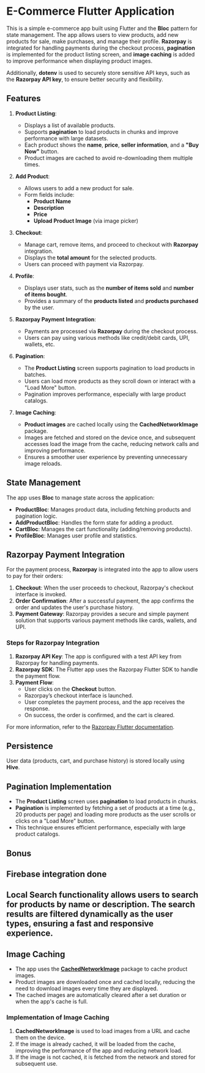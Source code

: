 # E-Commerce Flutter Application

This is a simple e-commerce app built using Flutter and the **Bloc** pattern for state management. The app allows users to view products, add new products for sale, make purchases, and manage their profile. **Razorpay** is integrated for handling payments during the checkout process, **pagination** is implemented for the product listing screen, and **image caching** is added to improve performance when displaying product images.

Additionally, **dotenv** is used to securely store sensitive API keys, such as the **Razorpay API key**, to ensure better security and flexibility.

## Features

1. **Product Listing**:
    - Displays a list of available products.
    - Supports **pagination** to load products in chunks and improve performance with large datasets.
    - Each product shows the **name**, **price**, **seller information**, and a **"Buy Now"** button.
    - Product images are cached to avoid re-downloading them multiple times.

2. **Add Product**:
    - Allows users to add a new product for sale.
    - Form fields include:
        - **Product Name**
        - **Description**
        - **Price**
        - **Upload Product Image** (via image picker)

3. **Checkout**:
    - Manage cart, remove items, and proceed to checkout with **Razorpay** integration.
    - Displays the **total amount** for the selected products.
    - Users can proceed with payment via Razorpay.

4. **Profile**:
    - Displays user stats, such as the **number of items sold** and **number of items bought**.
    - Provides a summary of the **products listed** and **products purchased** by the user.

5. **Razorpay Payment Integration**:
    - Payments are processed via **Razorpay** during the checkout process.
    - Users can pay using various methods like credit/debit cards, UPI, wallets, etc.

6. **Pagination**:
    - The **Product Listing** screen supports pagination to load products in batches.
    - Users can load more products as they scroll down or interact with a "Load More" button.
    - Pagination improves performance, especially with large product catalogs.

7. **Image Caching**:
    - **Product images** are cached locally using the **CachedNetworkImage** package.
    - Images are fetched and stored on the device once, and subsequent accesses load the image from the cache, reducing network calls and improving performance.
    - Ensures a smoother user experience by preventing unnecessary image reloads.

## State Management

The app uses **Bloc** to manage state across the application:

- **ProductBloc**: Manages product data, including fetching products and pagination logic.
- **AddProductBloc**: Handles the form state for adding a product.
- **CartBloc**: Manages the cart functionality (adding/removing products).
- **ProfileBloc**: Manages user profile and statistics.

## Razorpay Payment Integration

For the payment process, **Razorpay** is integrated into the app to allow users to pay for their orders:

1. **Checkout**: When the user proceeds to checkout, Razorpay's checkout interface is invoked.
2. **Order Confirmation**: After a successful payment, the app confirms the order and updates the user's purchase history.
3. **Payment Gateway**: Razorpay provides a secure and simple payment solution that supports various payment methods like cards, wallets, and UPI.

### Steps for Razorpay Integration

1. **Razorpay API Key**: The app is configured with a test API key from Razorpay for handling payments.
2. **Razorpay SDK**: The Flutter app uses the Razorpay Flutter SDK to handle the payment flow.
3. **Payment Flow**:
    - User clicks on the **Checkout** button.
    - Razorpay’s checkout interface is launched.
    - User completes the payment process, and the app receives the response.
    - On success, the order is confirmed, and the cart is cleared.

For more information, refer to the [Razorpay Flutter documentation](https://razorpay.com/docs/payment-gateway/flutter/).

## Persistence

User data (products, cart, and purchase history) is stored locally using **Hive**.

## Pagination Implementation

- The **Product Listing** screen uses **pagination** to load products in chunks.
- **Pagination** is implemented by fetching a set of products at a time (e.g., 20 products per page) and loading more products as the user scrolls or clicks on a "Load More" button.
- This technique ensures efficient performance, especially with large product catalogs.


## Bonus

## Firebase integration done

## Local Search functionality allows users to search for products by name or description. The search results are filtered dynamically as the user types, ensuring a fast and responsive experience.

## Image Caching

- The app uses the **[CachedNetworkImage](https://pub.dev/packages/cached_network_image)** package to cache product images.
- Product images are downloaded once and cached locally, reducing the need to download images every time they are displayed.
- The cached images are automatically cleared after a set duration or when the app's cache is full.

### Implementation of Image Caching

1. **CachedNetworkImage** is used to load images from a URL and cache them on the device.
2. If the image is already cached, it will be loaded from the cache, improving the performance of the app and reducing network load.
3. If the image is not cached, it is fetched from the network and stored for subsequent use.